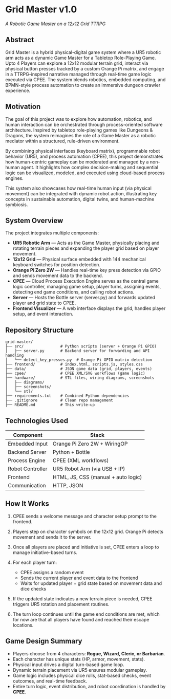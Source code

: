 # Grid Master v1.0

*A Robotic Game Master on a 12x12 Grid TTRPG*

## Abstract

Grid Master is a hybrid physical-digital game system where a UR5 robotic arm acts as a dynamic Game Master for a Tabletop Role-Playing Game. Upto 4 Players can explore a 12x12 modular terrain grid, interact via physical button presses tracked by a custom Orange Pi matrix, and engage in a TTRPG-inspired narrative managed through real-time game logic executed via CPEE. The system blends robotics, embedded computing, and BPMN-style process automation to create an immersive dungeon crawler experience.

## Motivation

The goal of this project was to explore how automation, robotics, and human interaction can be orchestrated through process-oriented software architecture. Inspired by tabletop role-playing games like Dungeons & Dragons, the system reimagines the role of a Game Master as a robotic mediator within a structured, rule-driven environment.

By combining physical interfaces (keyboard matrix), programmable robot behavior (UR5), and process automation (CPEE), this project demonstrates how human-centric gameplay can be moderated and managed by a non-human agent. It highlights how complex decision-making and sequential logic can be visualized, modeled, and executed using cloud-based process engines.

This system also showcases how real-time human input (via physical movement) can be integrated with dynamic robot action, illustrating key concepts in sustainable automation, digital twins, and human-machine symbiosis.

## System Overview

The project integrates multiple components:

* **UR5 Robotic Arm** — Acts as the Game Master, physically placing and rotating terrain pieces and expanding the player grid based on player movement.
* **12x12 Grid** — Physical surface embedded with 144 mechanical keyboard switches for position detection.
* **Orange Pi Zero 2W** — Handles real-time key press detection via GPIO and sends movement data to the backend.
* **CPEE** — Cloud Process Execution Engine serves as the central game logic controller, managing game setup, player turns, assigning events, detecting end game conditions, and calling robot actions.
* **Server** — Hosts the Bottle server (server.py) and forwards updated player and grid state to CPEE.
* **Frontend Visualizer** — A web interface displays the grid, handles player setup, and event interaction.

## Repository Structure

```
grid-master/
├── src/                # Python scripts (server + Orange Pi GPIO)
│   ├── server.py       # Backend server for forwarding and API handling
│   └── detect_key_presses.py  # Orange Pi GPIO matrix detection
├── frontend/           # index.html, scripts.js, styles.css
├── data/               # JSON game data (grid, players, events)
├── cpee/               # CPEE XML/SVG workflows (game logic)
├── hardware/           # STL files, wiring diagrams, screenshots
│   ├── diagrams/
│   ├── screenshots/
│   └── stl/
├── requirements.txt    # Combined Python dependencies
├── .gitignore          # Clean repo management
├── README.md           # This write-up
```

## Technologies Used

| Component        | Stack                               |
| ---------------- | ----------------------------------- |
| Embedded Input   | Orange Pi Zero 2W + WiringOP        |
| Backend Server   | Python + Bottle                     |
| Process Engine   | CPEE (XML workflows)                |
| Robot Controller | UR5 Robot Arm (via USB + IP)        |
| Frontend         | HTML, JS, CSS (manual + auto logic) |
| Communication    | HTTP, JSON                          |

## How It Works

1. CPEE sends a welcome message and character setup prompt to the frontend.
2. Players step on character symbols on the 12x12 grid. Orange Pi detects movement and sends it to the server.
3. Once all players are placed and initiative is set, CPEE enters a loop to manage initiative-based turns.
4. For each player turn:

   * CPEE assigns a random event
   * Sends the current player and event data to the frontend
   * Waits for updated player + grid state based on movement data and dice checks
5. If the updated state indicates a new terrain piece is needed, CPEE triggers UR5 rotation and placement routines.
6. The turn loop continues until the game end conditions are met, which for now are that all players have found and reached their escape locations.

## Game Design Summary

* Players choose from 4 characters: **Rogue, Wizard, Cleric, or Barbarian**.
* Each character has unique stats (HP, armor, movement, stats).
* Physical input drives a digital turn-based game loop.
* Dynamic terrain placement via UR5 ensures modular gameplay.
* Game logic includes physical dice rolls, stat-based checks, event outcomes, and real-time feedback.
* Entire turn logic, event distribution, and robot coordination is handled by **CPEE**.

